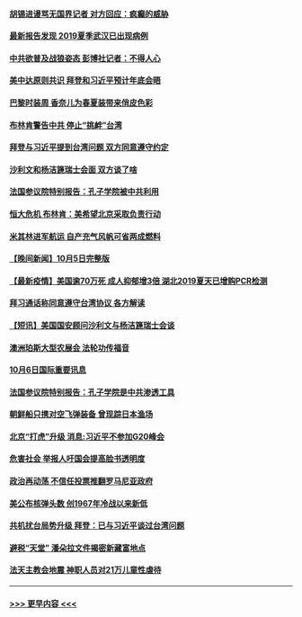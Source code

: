 #### [胡锡进谩骂无国界记者 对方回应：疯癫的威胁](../pages/prog202/a103236210.md?t=10070851) 
#### [最新报告发现 2019夏季武汉已出现病例](../pages/prog202/a103235058.md?t=10070851) 
#### [中共欲普及战狼姿态 彭博社记者：不得人心](../pages/prog202/a103236208.md?t=10070851) 
#### [美中达原则共识 拜登和习近平预计年底会晤](../pages/prog202/a103236090.md?t=10070851) 
#### [巴黎时装周 香奈儿为春夏装带来俏皮色彩](../pages/prog202/a103236151.md?t=10070851) 
#### [布林肯警告中共 停止“挑衅”台湾](../pages/prog202/a103236153.md?t=10070851) 
#### [拜登与习近平提到台湾问题 双方同意遵守约定](../pages/prog202/a103236104.md?t=10070851) 
#### [沙利文和杨洁篪瑞士会面 双方谈了啥](../pages/prog202/a103236110.md?t=10070851) 
#### [法国参议院特别报告：孔子学院被中共利用](../pages/prog202/a103236113.md?t=10070851) 
#### [恒大危机 布林肯：美希望北京采取负责行动](../pages/prog202/a103236046.md?t=10070851) 
#### [米其林进军航运 自产充气风帆可省两成燃料](../pages/prog202/a103235979.md?t=10070851) 
#### [【晚间新闻】10月5日完整版](../pages/prog202/a103235285.md?t=10070851) 
#### [【最新疫情】美国逾70万死 成人抑郁增3倍 湖北2019夏天已增购PCR检测](../pages/prog202/a103235995.md?t=10070851) 
#### [拜习通话称同意遵守台湾协议 各方解读](../pages/prog202/a103235930.md?t=10070851) 
#### [【短讯】美国国安顾问沙利文与杨洁篪瑞士会谈](../pages/prog202/a103235940.md?t=10070851) 
#### [澳洲珀斯大型农展会 法轮功传福音](../pages/prog202/a103235599.md?t=10070851) 
#### [10月6日国际重要讯息](../pages/prog202/a103235662.md?t=10070851) 
#### [法国参议院特别报告：孔子学院是中共渗透工具](../pages/prog202/a103235457.md?t=10070851) 
#### [朝鲜船只携对空飞弹装备 曾现踪日本渔场](../pages/prog202/a103235433.md?t=10070851) 
#### [北京“打虎”升级 消息:习近平不参加G20峰会](../pages/prog202/a103235432.md?t=10070851) 
#### [危害社会 举报人吁国会提高脸书透明度](../pages/prog202/a103234971.md?t=10070851) 
#### [政治再动荡 不信任投票推翻罗马尼亚政府](../pages/prog202/a103235293.md?t=10070851) 
#### [美公布核弹头数 创1967年冷战以来新低](../pages/prog202/a103235258.md?t=10070851) 
#### [共机扰台局势升级 拜登：已与习近平谈过台湾问题](../pages/prog202/a103235183.md?t=10070851) 
#### [避税“天堂” 潘朵拉文件揭密新藏富地点](../pages/prog202/a103235060.md?t=10070851) 
#### [法天主教会地震 神职人员对21万儿童性虐待](../pages/prog202/a103235006.md?t=10070851) 

----
#### [ >>> 更早内容 <<< ](../indexes/prog202-earlier.md)
